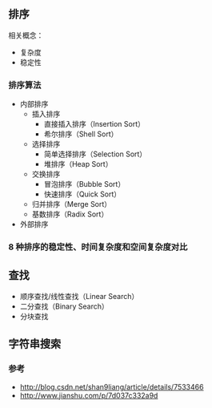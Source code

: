 
## 排序

相关概念：
- 复杂度
- 稳定性

### 排序算法
- 内部排序
  - 插入排序
     - 直接插入排序（Insertion Sort）
     - 希尔排序（Shell Sort）
  - 选择排序
     - 简单选择排序（Selection Sort）
     - 堆排序（Heap Sort）
  - 交换排序
     - 冒泡排序（Bubble Sort）
     - 快速排序（Quick Sort）
  - 归并排序（Merge Sort）
  - 基数排序（Radix Sort）
- 外部排序


### 8 种排序的稳定性、时间复杂度和空间复杂度对比


## 查找
- 顺序查找/线性查找（Linear Search）
- 二分查找（Binary Search）
- 分块查找


## 字符串搜索





### 参考
- http://blog.csdn.net/shan9liang/article/details/7533466
- http://www.jianshu.com/p/7d037c332a9d
